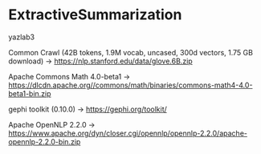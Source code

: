 # ExtractiveSummarization
yazlab3

Common Crawl (42B tokens, 1.9M vocab, uncased, 300d vectors, 1.75 GB download) -> https://nlp.stanford.edu/data/glove.6B.zip

Apache Commons Math 4.0-beta1 -> https://dlcdn.apache.org//commons/math/binaries/commons-math4-4.0-beta1-bin.zip

gephi toolkit (0.10.0) -> https://gephi.org/toolkit/

Apache OpenNLP 2.2.0 -> https://www.apache.org/dyn/closer.cgi/opennlp/opennlp-2.2.0/apache-opennlp-2.2.0-bin.zip
